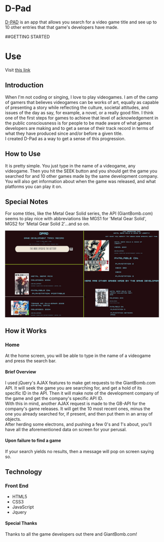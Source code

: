 <h1>D-Pad</h1>
<p><a href='https://lightsage88.github.io/dpad/'>D-PAD</a> is an app that allows you search for a video game title and see up to 10 other entries that that game's developers have made.</p>

##GETTING STARTED
# Use
Visit <a href='https://lightsage88.github.io/dpad/'>this link</a>

<h2>Introduction</h2>
<p>When I'm not coding or singing, I love to play videogames. I am of the camp of gamers that believes videogames can be works of art, equally as capable of presenting a story while reflecting the culture, societal attitudes, and issues of the day as say, for example, a novel, or a really good film. I think one of the first steps for games to achieve that level of acknowledgement in the public consciousness is for people to be made aware of what games developers are making and to get a sense of their track record in terms of what they have produced since and/or before a given title.<br>I created D-Pad as a way to get a sense of this progression.</p>

<h2>How to Use</h2>
<p>It is pretty simple. You just type in the name of a videogame, any videogame. Then you hit the SEEK button and you should get the game you searched for and 10 other games made by the same development company. You will also get information about when the game was released, and what platforms you can play it on.</p>

<h2>Special Notes</h2>
<p>For some titles, like the Metal Gear Solid series, the API (GiantBomb.com) seems to play nice with abbreviations like MGS1 for 'Metal Gear Solid', MGS2 for 'Metal Gear Solid 2'...and so on.</p>

<img src='readme.jpg'>

<h2>How it Works</h2>

<h3>Home</h3>
<p>At the home screen, you will be able to type in the name of a videogame and press the search bar.</p>


<h4>Brief Overview</h4>
<p>I used jQuery's AJAX features to make get requests to the GiantBomb.com API. It will seek the game you are searching for, and get a hold of its specific ID in the API. Then it will make note of the development company of the game and get the company's specific API ID.<br>With this in mind, another AJAX request is made to the GB-API for the company's game releases. It will get the 10 most recent ones, minus the one you already searched for, if present, and then put them in an array of objects.<br>After herding some electrons, and pushing a few 0's and 1's about, you'll have all the aforementioned data on screen for your perusal.</p>


<h4>Upon failure to find a game</h4>
<p>If your search yields no results, then a message will pop on screen saying so.</p>

<h2>Technology</h2>
<h3>Front End</h3>
<ul>
  <li>HTML5</li>
  <li>CSS3</li>
  <li>JavaScript</li>
  <li>Jquery</li>
</ul>

<h4>Special Thanks</h4>
<p>Thanks to all the game developers out there and GiantBomb.com!</p>